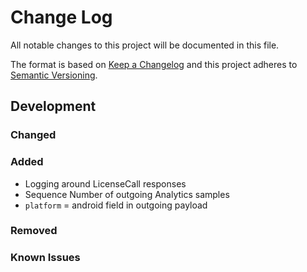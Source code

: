 # Change Log

All notable changes to this project will be documented in this file.

The format is based on [Keep a Changelog](http://keepachangelog.com/) 
and this project adheres to [Semantic Versioning](http://semver.org/).

## Development

### Changed

### Added

- Logging around LicenseCall responses
- Sequence Number of outgoing Analytics samples
- `platform` = android field in outgoing payload

### Removed


### Known Issues

